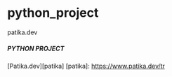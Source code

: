 # python_project
patika.dev
##### PYTHON PROJECT



[Patika.dev][patika]
[patika]: https://www.patika.dev/tr
